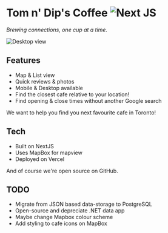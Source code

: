 # Tom n' Dip's Coffee   ![Next JS](https://img.shields.io/badge/Next-black?style=for-the-badge&logo=next.js&logoColor=white)
_Brewing connections, one cup at a time._

![Desktop view](https://i.imgur.com/xtqFUY4.png "Desktop view")

## Features
- Map & List view
- Quick reviews & photos
- Mobile & Desktop available
- Find the closest cafe relative to your location!
- Find opening & close times without another Google search

We want to help you find you next favourite cafe in Toronto!

## Tech
- Built on NextJS
- Uses MapBox for mapview
- Deployed on Vercel

And of course we're open source on GitHub.

## TODO
- Migrate from JSON based data-storage to PostgreSQL
- Open-source and depreciate .NET data app
- Maybe change Mapbox colour scheme
- Add styling to cafe icons on MapBox